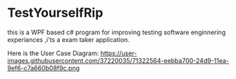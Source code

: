 # TestYourselfRip
 this is a WPF based c# program for improving testing software enginnering experiances ,i'ts a exam taker application.
 
 Here is the User Case Diagram:
https://user-images.githubusercontent.com/37220035/71322564-eebba700-24d9-11ea-9ef6-c7a660b08f9c.png
